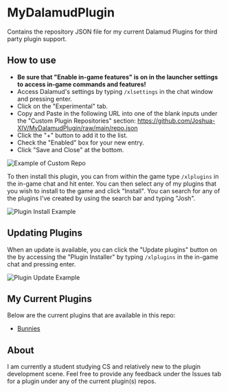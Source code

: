 ﻿# MyDalamudPlugin
Contains the repository JSON file for my current Dalamud Plugins for third party plugin support.

## How to use
* **Be sure that "Enable in-game features" is on in the launcher settings to access in-game commands and features!**
* Access Dalamud's settings by typing `/xlsettings` in the chat window and pressing enter.
* Click on the "Experimental" tab.
* Copy and Paste in the following URL into one of the blank inputs under the "Custom Plugin Repositories" section: https://github.com/Joshua-XIV/MyDalamudPlugin/raw/main/repo.json
* Click the "+" button to add it to the list.
* Check the "Enabled" box for your new entry.
* Click "Save and Close" at the bottom.
  
![Example of Custom Repo](https://i.imgur.com/a/o8yHLV0.png)

To then install this plugin, you can from within the game type `/xlplugins` in the in-game chat and hit enter.
You can then select any of my plugins that you wish to install to the game and click "Install".
You can search for any of the plugins I've created by using the search bar and typing "Josh".

![Plugin Install Example](https://i.imgur.com/a/wpR5wz2.png)

## Updating Plugins

When an update is available, you can click the "Update plugins" button on the by accessing the "Plugin Installer" by typing `/xlplugins` in the in-game chat and pressing enter.

![Plugin Update Example](https://i.imgur.com/a/z6v0GTe.png)

## My Current Plugins

Below are the current plugins that are available in this repo:

* [Bunnies](https://github.com/Joshua-XIV/Bunnies)

## About

I am currently a student studying CS and relatively new to the plugin development scene. Feel free to provide any feedback under the Issues tab for a plugin under any of the current plugin(s) repos.
